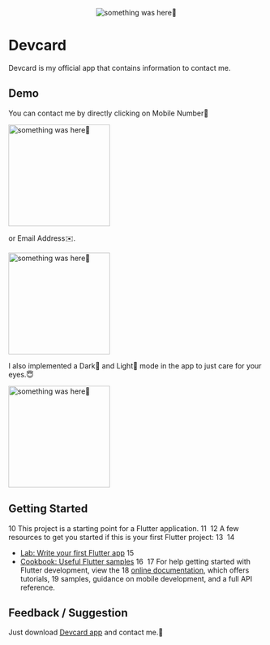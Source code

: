 <p align="center">
    <img src="https://user-images.githubusercontent.com/115228605/194716592-af9046da-4faa-42fd-8dec-b78a5e9ac04a.png" alt="something was here🤔">
</p>

# Devcard

Devcard is my official app that contains information to contact me. 


## Demo

You can contact me by directly clicking on Mobile Number📳


<p> 
    <img width="200" src="https://user-images.githubusercontent.com/115228605/194716822-950f428f-dca1-414c-a71a-5db0cee2a516.gif" alt="something was here🤔">
</p>
or Email Address✉️.

<p>
    <img width="200" src="https://user-images.githubusercontent.com/115228605/194716788-b4079d91-7029-43cb-a680-866a512830d3.gif" alt="something was here🤔">
</p>


I also implemented a Dark🌃 and Light🌇 mode in the app to just care for your eyes.😇

<img width="200" src="https://user-images.githubusercontent.com/115228605/194717343-4e07a8b6-a195-4d52-b9db-ae0513b6d0c3.gif" alt="something was here🤔">




## Getting Started


10
This project is a starting point for a Flutter application.
11
​
12
A few resources to get you started if this is your first Flutter project:
13
​
14
- [Lab: Write your first Flutter app](https://docs.flutter.dev/get-started/codelab)
15
- [Cookbook: Useful Flutter samples](https://docs.flutter.dev/cookbook)
16
​
17
For help getting started with Flutter development, view the
18
[online documentation](https://docs.flutter.dev/), which offers tutorials,
19
samples, guidance on mobile development, and a full API reference.
## Feedback / Suggestion

Just download [Devcard app](https://github.com/Priyank-Bhagat/dev_card/raw/master/build/app/outputs/flutter-apk/app-release.apk) and contact me.🤗


